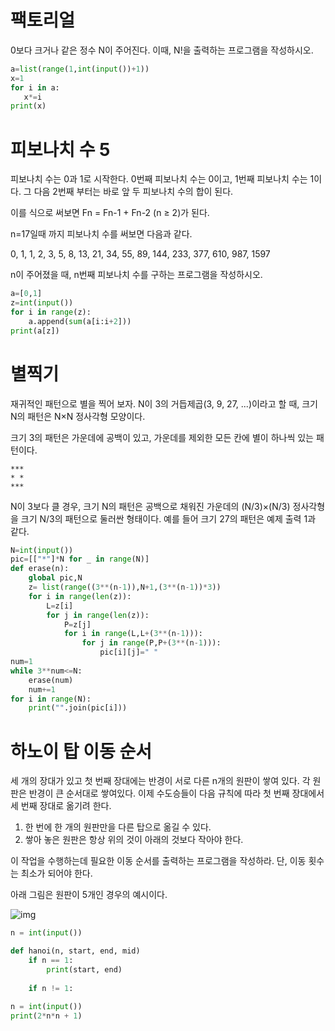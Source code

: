 # 팩토리얼

0보다 크거나 같은 정수 N이 주어진다. 이때, N!을 출력하는 프로그램을 작성하시오.

```python
a=list(range(1,int(input())+1))
x=1
for i in a:
   x*=i 
print(x)
```

# 피보나치 수 5

피보나치 수는 0과 1로 시작한다. 0번째 피보나치 수는 0이고, 1번째 피보나치 수는 1이다. 그 다음 2번째 부터는 바로 앞 두 피보나치 수의 합이 된다.

이를 식으로 써보면 Fn = Fn-1 + Fn-2 (n ≥ 2)가 된다.

n=17일때 까지 피보나치 수를 써보면 다음과 같다.

0, 1, 1, 2, 3, 5, 8, 13, 21, 34, 55, 89, 144, 233, 377, 610, 987, 1597

n이 주어졌을 때, n번째 피보나치 수를 구하는 프로그램을 작성하시오.

``` python
a=[0,1]
z=int(input())
for i in range(z):
    a.append(sum(a[i:i+2]))
print(a[z])
```

# 별찍기

재귀적인 패턴으로 별을 찍어 보자. N이 3의 거듭제곱(3, 9, 27, ...)이라고 할 때, 크기 N의 패턴은 N×N 정사각형 모양이다.

크기 3의 패턴은 가운데에 공백이 있고, 가운데를 제외한 모든 칸에 별이 하나씩 있는 패턴이다.

```
***
* *
***
```

N이 3보다 클 경우, 크기 N의 패턴은 공백으로 채워진 가운데의 (N/3)×(N/3) 정사각형을 크기 N/3의 패턴으로 둘러싼 형태이다. 예를 들어 크기 27의 패턴은 예제 출력 1과 같다.

``` python
N=int(input())
pic=[["*"]*N for _ in range(N)]
def erase(n):
    global pic,N
    z= list(range((3**(n-1)),N+1,(3**(n-1))*3))
    for i in range(len(z)):
        L=z[i]
        for j in range(len(z)):
            P=z[j]
            for i in range(L,L+(3**(n-1))):
                for j in range(P,P+(3**(n-1))):
                    pic[i][j]=" "
num=1
while 3**num<=N:
    erase(num)
    num+=1
for i in range(N):
    print("".join(pic[i]))
```

# 하노이 탑 이동 순서

세 개의 장대가 있고 첫 번째 장대에는 반경이 서로 다른 n개의 원판이 쌓여 있다. 각 원판은 반경이 큰 순서대로 쌓여있다. 이제 수도승들이 다음 규칙에 따라 첫 번째 장대에서 세 번째 장대로 옮기려 한다.

1. 한 번에 한 개의 원판만을 다른 탑으로 옮길 수 있다.
2. 쌓아 놓은 원판은 항상 위의 것이 아래의 것보다 작아야 한다.

이 작업을 수행하는데 필요한 이동 순서를 출력하는 프로그램을 작성하라. 단, 이동 횟수는 최소가 되어야 한다.

아래 그림은 원판이 5개인 경우의 예시이다.

![img](https://onlinejudgeimages.s3-ap-northeast-1.amazonaws.com/problem/11729/hanoi.png)

```python
n = int(input())

def hanoi(n, start, end, mid)
    if n == 1:
        print(start, end)
        
    if n != 1:
        
n = int(input())
print(2*n*n + 1)
```


